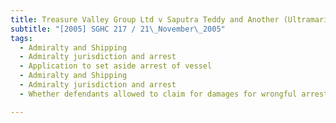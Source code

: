 ```yaml
---
title: Treasure Valley Group Ltd v Saputra Teddy and Another (Ultramarine Holdings Ltd, 
subtitle: "[2005] SGHC 217 / 21\_November\_2005"
tags:
  - Admiralty and Shipping
  - Admiralty jurisdiction and arrest
  - Application to set aside arrest of vessel
  - Admiralty and Shipping
  - Admiralty jurisdiction and arrest
  - Whether defendants allowed to claim for damages for wrongful arrest without setting aside arrest

---
```


